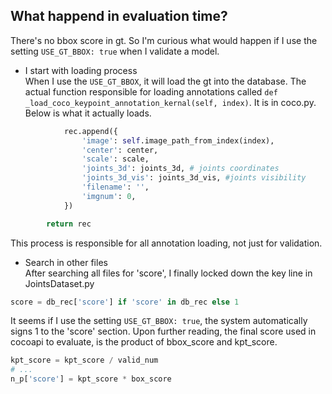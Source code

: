 ## What happend in evaluation time?
There's no bbox score in gt. So I'm curious what would happen if I use the setting `USE_GT_BBOX: true` when I validate a model.
- I start with loading process \
When I use the `USE_GT_BBOX`, it will load the gt into the database. The actual function responsible for loading annotations called
`def _load_coco_keypoint_annotation_kernal(self, index)`. It is in coco.py. Below is what it actually loads.
```python
            rec.append({
                'image': self.image_path_from_index(index),
                'center': center,
                'scale': scale,
                'joints_3d': joints_3d, # joints coordinates
                'joints_3d_vis': joints_3d_vis, #joints visibility
                'filename': '',
                'imgnum': 0,
            })

        return rec
```
This process is responsible for all annotation loading, not just for validation.

- Search in other files \
After searching all files for 'score', I finally locked down the key line in JointsDataset.py
```python
score = db_rec['score'] if 'score' in db_rec else 1
```
It seems if I use the setting `USE_GT_BBOX: true`, the system automatically signs 1 to the 'score' section.
Upon further reading, the final score used in cocoapi to evaluate, is the product of bbox_score and kpt_score.
```python
kpt_score = kpt_score / valid_num
# ...
n_p['score'] = kpt_score * box_score
```
